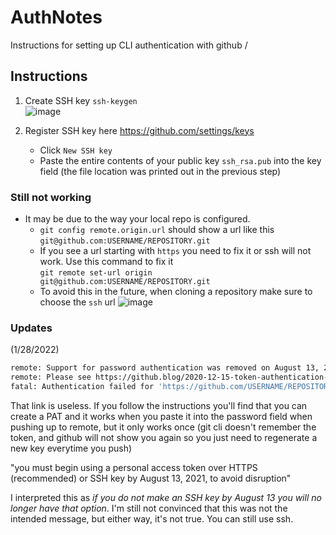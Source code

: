 # AuthNotes
Instructions for setting up CLI authentication with github
/

## Instructions
1. Create SSH key `ssh-keygen` <br> ![image](https://user-images.githubusercontent.com/48299585/151645620-608fd9e6-b4c0-41ed-979c-4fc0d0fee812.png)

2. Register SSH key here https://github.com/settings/keys
   * Click `New SSH key`
   * Paste the entire contents of your public key `ssh_rsa.pub` into the key field (the file location was printed out in the previous step)

### Still not working
* It may be due to the way your local repo is configured.
   * `git config remote.origin.url` should show a url like this `git@github.com:USERNAME/REPOSITORY.git`
   * If you see a url starting with `https` you need to fix it or ssh will not work. Use this command to fix it<br>
    `git remote set-url origin git@github.com:USERNAME/REPOSITORY.git`
   * To avoid this in the future, when cloning a repository make sure to choose the `ssh` url ![image](https://user-images.githubusercontent.com/48299585/151645529-262c1ca5-4ef4-4f99-a64f-e2d7fc1e4c81.png)

### Updates
(1/28/2022)
```bash
remote: Support for password authentication was removed on August 13, 2021. Please use a personal access token instead.
remote: Please see https://github.blog/2020-12-15-token-authentication-requirements-for-git-operations/ for more information.
fatal: Authentication failed for 'https://github.com/USERNAME/REPOSITORY.git/'
```
That link is useless. If you follow the instructions you'll find that you can create a PAT and it works when you paste it into the password field when pushing up to remote, but it only works once (git cli doesn't remember the token, and github will not show you again so you just need to regenerate a new key everytime you push)

"you must begin using a personal access token over HTTPS (recommended) or SSH key by August 13, 2021, to avoid disruption"

I interpreted this as _if you do not make an SSH key by August 13 you will no longer have that option_. I'm still not convinced that this was not the intended message, but either way, it's not true. You can still use ssh.

